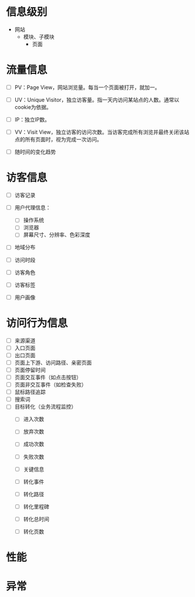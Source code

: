 # 信息级别

* 网站
  * 模块、子模块
    * 页面



# 流量信息

- [ ] PV：Page View，网站浏览量。每当一个页面被打开，就加一。

- [ ] UV：Unique Visitor，独立访客量。指一天内访问某站点的人数。通常以cookie为依据。

- [ ] IP：独立IP数。
- [ ] VV：Visit View，独立访客的访问次数。当访客完成所有浏览并最终关闭该站点的所有页面时，视为完成一次访问。
- [ ] 随时间的变化趋势



# 访客信息

- [ ] 访客记录
- [ ] 用户代理信息：
  - [ ] 操作系统
  - [ ] 浏览器
  - [ ] 屏幕尺寸、分辨率、色彩深度
- [ ] 地域分布
- [ ] 访问时段
- [ ] 访客角色
- [ ] 访客标签
- [ ] 用户画像



# 访问行为信息

- [ ] 来源渠道
- [ ] 入口页面
- [ ] 出口页面
- [ ] 页面上下游、访问路径、亲密页面
- [ ] 页面停留时间
- [ ] 页面交互事件（如点击按钮）
- [ ] 页面非交互事件（如检查失败）
- [ ] 鼠标路径追踪
- [ ] 搜索词
- [ ] 目标转化（业务流程监控）
  - [ ] 进入次数
  - [ ] 放弃次数
  - [ ] 成功次数
  - [ ] 失败次数
  - [ ] 关键信息
  - [ ] 转化事件
  - [ ] 转化路径
  - [ ] 转化里程碑
  - [ ] 转化总时间
  - [ ] 转化页数



# 性能

# 异常

